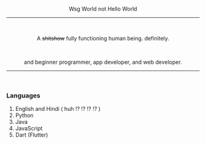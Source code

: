 <p align="center" font-size=24px> Wsg World not Hello World </p>

---

</br>
<span align="center">
  
A ~~shitshow~~ fully functioning human being. definitely.

</span>
</br>

<p align="center">and beginner programmer, app developer, and web developer.</p>

---

</br>

<div align = "center">

<p>

</p>

</div>


### Languages
1. English and Hindi ( huh ⁉️ ⁉️ ⁉️ ⁉️ )
2. Python
3. Java
4. JavaScript
5. Dart (Flutter) 
